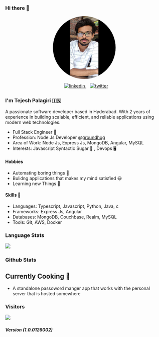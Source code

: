 ### Hi there 👋

<div align="center">
    <img alt="profile picture" style="margin-bottom:10px; border-radius: 50%;" height="200px" src="images/my_pic.jpeg"/>
    <br/>
    <div>
        &nbsp;&nbsp; <a href="https://www.linkedin.com/in/tejeshpalagiri" target="_blank">
            <img src="https://img.shields.io/badge/linkedin-%230077B5.svg?style=for-the-badge&logo=linkedin&logoColor=white" alt="linkedin" style="margin-bottom: 5px;"/>
        </a>
        &nbsp;&nbsp; <a href="https://twitter.com/TejeshPalagiri" target="_blank">
            <img src="https://img.shields.io/badge/Twitter-%231DA1F2.svg?style=for-the-badge&logo=Twitter&logoColor=white" alt="twitter" style="margin-bottom: 5px;"/>
        </a>
    </div>
</div>

<div>
    <h3>I'm Tejesh Palagiri 🇮🇳 </h3>
    <p>A passionate software developer based in Hyderabad. With 2 years of experience in building scalable, efficient, and reliable applications using modern web technologies. </p>
    <ul>
        <li>Full Stack Engineer 👦 </li>
        <li>Profession: Node Js Developer <a href="https://groundhogapps.com/"> @groundhog </a></li>
        <li>Area of Work: Node Js, Express Js, MongoDB, Angular, MySQL  </li>
        <li>Interests: Javascript Syntactic Sugar 🥴 , Devops 🖥 </li>
    </ul>
    <h4>Hobbies</h4>
    <ul>
        <li> Automating boring things 🚀  </li>
        <li> Bulidng applications that makes my mind satisfied 😆 </li>
        <li>Learning new Things 🙇 </li>
    </ul>
    <h4>Skills 🏹 </h4>
    <ul>
        <li> Languages: Typescript, Javascript, Python, Java, c </li>
        <li> Frameworks: Express Js, Angular </li>
        <li> Databases: MongoDB, Couchbase, Realm, MySQL </li>
        <li> Tools: Git, AWS, Docker </li>
    </ul>
</div>


### Language Stats
![](https://github-readme-stats.vercel.app/api/top-langs/?username=TejeshPalagiri&layout=compact&theme=dark&hide_border=false&text_color=fff&border_color=eee)
### Github Stats
<!-- ![](https://github-readme-stats.vercel.app/api?username=Tejeshpalagiri&hide_title=true&hide_border=false&show_icons=true&include_all_commits=true&count_private=true&line_height=21&theme=dark&text_color=fff&border_color=eee&rank_icon=github)
-->

## Currently Cooking 🍳 
- A standalone passoword manger app that works with the personal server that is hosted somewhere

### Visitors
![](https://profile-counter.glitch.me/TejeshPalagiri/count.svg)

##### Version (1.0.0126002)
<!--
**TejeshPalagiri/TejeshPalagiri** is a ✨ _special_ ✨ repository because its `README.md` (this file) appears on your GitHub profile.

Here are some ideas to get you started:

- 🔭 I’m currently working on ...
- 🌱 I’m currently learning ...
- 👯 I’m looking to collaborate on ...
- 🤔 I’m looking for help with ...
- 💬 Ask me about ...
- 📫 How to reach me: ...
- 😄 Pronouns: ...
- ⚡ Fun fact: ...
-->
